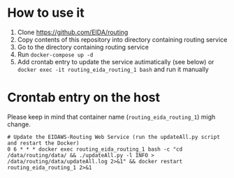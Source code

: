 # How to use it
1. Clone https://github.com/EIDA/routing
1. Copy contents of this repository into directory containing routing service
1. Go to the directory containing routing service
1. Run `docker-compose up -d`
1. Add crontab entry to update the service autimatically (see below) or `docker exec -it routing_eida_routing_1 bash` and run it manually

# Crontab entry on the host
Please keep in mind that container name (`routing_eida_routing_1`) migh change.
```
# Update the EIDAWS-Routing Web Service (run the updateAll.py script and restart the Docker)
0 6 * * * docker exec routing_eida_routing_1 bash -c "cd /data/routing/data/ && ./updateAll.py -l INFO > /data/routing/data/updateAll.log 2>&1" && docker restart routing_eida_routing_1 2>&1
```
